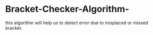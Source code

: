 # Bracket-Checker-Algorithm-
this algorithm will help us to detect error due to misplaced or missed bracket.
